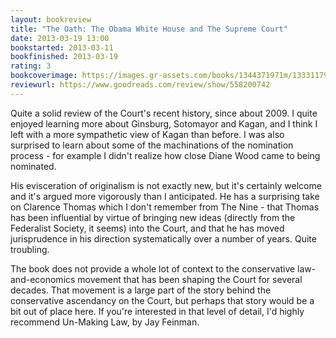 ```yaml
---
layout: bookreview
title: "The Oath: The Obama White House and The Supreme Court"
date: 2013-03-19 13:00
bookstarted: 2013-03-11
bookfinished: 2013-03-19
rating: 3
bookcoverimage: https://images.gr-assets.com/books/1344371971m/13331179.jpg
reviewurl: https://www.goodreads.com/review/show/558200742
---
```


Quite a solid review of the Court's recent history, since about 2009. I quite enjoyed learning more about Ginsburg, Sotomayor and Kagan, and I think I left with a more sympathetic view of Kagan than before. I was also surprised to learn about some of the machinations of the nomination process - for example I didn't realize how close Diane Wood came to being nominated.



His evisceration of originalism is not exactly new, but it's certainly welcome and it's argued more vigorously than I anticipated. He has a surprising take on Clarence Thomas which I don't remember from The Nine - that Thomas has been influential by virtue of bringing new ideas (directly from the Federalist Society, it seems) into the Court, and that he has moved jurisprudence in his direction systematically over a number of years. Quite troubling.



The book does not provide a whole lot of context to the conservative law-and-economics movement that has been shaping the Court for several decades. That movement is a large part of the story behind the conservative ascendancy on the Court, but perhaps that story would be a bit out of place here. If you're interested in that level of detail, I'd highly recommend Un-Making Law, by Jay Feinman.